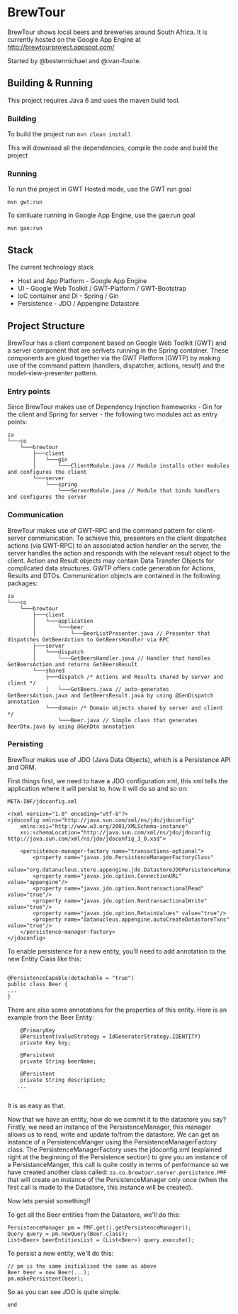 ﻿BrewTour
========

BrewTour shows local beers and breweries around South Africa. It is currently hosted on the Google App Engine at http://brewtourproject.appspot.com/

Started by @bestermichael and @ivan-fourie.

Building & Running
------------------

This project requires Java 6 and uses the maven build tool.

### Building

To build the project run `mvn clean install`

This will download all the dependencies, compile the code and build the project


### Running

To run the project in GWT Hosted mode, use the GWT run goal

`mvn gwt:run`

To similuate running in Google App Engine, use the gae:run goal

`mvn gae:run`


Stack
-----

The current technology stack 
* Host and App Platform - Google App Engine
* UI - Google Web Toolkit / GWT-Platform / GWT-Bootstrap 
* IoC container and DI - Spring / Gin
* Persistence - JDO / Appengine Datastore

Project Structure
-----------------

BrewTour has a client component based on Google Web Toolkit (GWT) and a server component that are serlvets running in the Spring container. These components are glued together via the GWT Platform (GWTP) by making use of the command pattern (handlers, dispatcher, actions, result) and the model-view-presenter pattern. 

### Entry points
Since BrewTour makes use of Dependency Injection frameworks - Gin for the client and Spring for server - the following two modules act as entry points:
```
za
└───co
    └───brewtour
        ├───client
        │   └───gin
        │       └───ClientModule.java // Module installs other modules and configures the client
        └───server
            └───spring
                └───ServerModule.java // Module that binds handlers and configures the server     
```

### Communication
BrewTour makes use of GWT-RPC and the command pattern for client-server communication. To achieve this, presenters on the client dispatches actions (via GWT-RPC) to an associated action handler on the server, the server handles the action and responds with the relevant result object to the client. Action and Result objects may contain Data Transfer Objects for complicated data structures. GWTP offers code generation for Actions, Results and DTOs. Communication objects are contained in the following packages:

```
za
└───co
    └───brewtour
        ├───client
        │   └───application
        │       └───beer
        │           └───BeerListPresenter.java // Presenter that dispatches GetBeerAction to GetBeersHandler via RPC
        ├───server
        │   └───dispatch
        │       └───GetBeersHandler.java // Handler that handles GetBeersAction and returns GetBeersResult
        └───shared
            ├───dispatch /* Actions and Results shared by server and client */
            │   └───GetBeers.java // auto-generates GetBeersAction.java and GetBeersResult.java by using @GenDispatch annotation
            └───domain /* Domain objects shared by server and client */
                └───Beer.java // Simple class that generates BeerDto.java by using @GenDto annotation

```

### Persisting
BrewTour makes use of JDO (Java Data Objects), which is a Persistence API and ORM. 

First things first, we need to have a JDO configuration xml, this xml tells the application where it will persist to, how it will do so
and so on:

``` META-INF/jdoconfig.xml ```
```
<?xml version="1.0" encoding="utf-8"?>
<jdoconfig xmlns="http://java.sun.com/xml/ns/jdo/jdoconfig"
    xmlns:xsi="http://www.w3.org/2001/XMLSchema-instance"
    xsi:schemaLocation="http://java.sun.com/xml/ns/jdo/jdoconfig http://java.sun.com/xml/ns/jdo/jdoconfig_3_0.xsd">

    <persistence-manager-factory name="transactions-optional">
        <property name="javax.jdo.PersistenceManagerFactoryClass"
            value="org.datanucleus.store.appengine.jdo.DatastoreJDOPersistenceManagerFactory"/>
        <property name="javax.jdo.option.ConnectionURL" value="appengine"/>
        <property name="javax.jdo.option.NontransactionalRead" value="true"/>
        <property name="javax.jdo.option.NontransactionalWrite" value="true"/>
        <property name="javax.jdo.option.RetainValues" value="true"/>
        <property name="datanucleus.appengine.autoCreateDatastoreTxns" value="true"/>
    </persistence-manager-factory>
</jdoconfig>

```

To enable persistence for a new entity, you'll need to add
annotation to the new Entity Class like this:

```

@PersistenceCapable(detachable = "true")
public class Beer {
...
}

```

There are also some annotations for the properties of this entity. Here is an example from the Beer Entity:

```
    @PrimaryKey
    @Persistent(valueStrategy = IdGeneratorStrategy.IDENTITY)
    private Key key;
    
    @Persistent
    private String beerName;
    
    @Persistent
    private String description;
   ...
   
```

It is as easy as that.

Now that we have an entity, how do we commit it to the datastore you say?
Firstly, we need an instance of the PersistenceManager, this manager allows us to read, write and update to/from the datastore.
We can get an instance of a PersistenceManger using the PersistenceManagerFactory class. The PersistenceManagerFactory uses the jdoconfig.xml (explained 
right at the beginning of the Persistence section) to give you an instance of a PersistanceManger, this call is quite costly in terms of performance so we have created another class
called: `za.co.brewtour.server.persistence.PMF` that will create an instance of the PersistenceManager only once (when the first call is made to the Datastore, 
this instance will be created).

Now lets persist something!!

To get all the Beer entities from the Datastore, we'll do this:
```
PersistenceManager pm = PMF.get().getPersistenceManager();
Query query = pm.newQuery(Beer.class);
List<Beer> beerEntitiesList = (List<Beer>) query.execute();
```

To persist a new entity, we'll do this:

```
// pm is the same initialised the same as above
Beer beer = new Beer(...);
pm.makePersistent(beer);
```

So as you can see JDO is quite simple.


```end```

